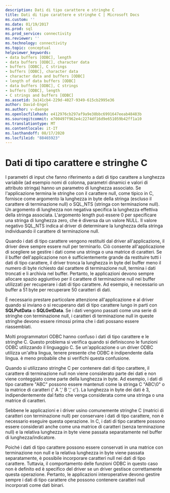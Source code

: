 ```yaml
---
description: Dati di tipo carattere e stringhe C
title: Dati di tipo carattere e stringhe C | Microsoft Docs
ms.custom: ''
ms.date: 01/19/2017
ms.prod: sql
ms.prod_service: connectivity
ms.reviewer: ''
ms.technology: connectivity
ms.topic: conceptual
helpviewer_keywords:
- data buffers [ODBC], length
- data buffers [ODBC], character data
- buffers [ODBC], C strings
- buffers [ODBC], character data
- character data and buffers [ODBC]
- length of data buffers [ODBC]
- data buffers [ODBC], C strings
- buffers [ODBC], length
- C strings and buffers [ODBC]
ms.assetid: 3a141cb4-229d-4027-9349-615cb2995e36
author: David-Engel
ms.author: v-daenge
ms.openlocfilehash: e412976cb297af9a9e38bbc6991647eeab48483b
ms.sourcegitcommit: e700497f962e4c2274df16d9e651059b42ff1a10
ms.translationtype: MT
ms.contentlocale: it-IT
ms.lasthandoff: 08/17/2020
ms.locfileid: "88465923"
---
```

# <a name="character-data-and-c-strings"></a>Dati di tipo carattere e stringhe C
I parametri di input che fanno riferimento a dati di tipo carattere a lunghezza variabile (ad esempio nomi di colonna, parametri dinamici e valori di attributo stringa) hanno un parametro di lunghezza associato. Se l'applicazione termina le stringhe con il carattere null, come tipico in C, fornisce come argomento la lunghezza in byte della stringa (escluso il carattere di terminazione null) o SQL_NTS (stringa con terminazione null). Un argomento di lunghezza non negativa specifica la lunghezza effettiva della stringa associata. L'argomento length può essere 0 per specificare una stringa di lunghezza zero, che è diversa da un valore NULL. Il valore negativo SQL_NTS indica al driver di determinare la lunghezza della stringa individuando il carattere di terminazione null.  
  
 Quando i dati di tipo carattere vengono restituiti dal driver all'applicazione, il driver deve sempre essere null per terminarlo. Ciò consente all'applicazione di scegliere se gestire i dati come una stringa o una matrice di caratteri. Se il buffer dell'applicazione non è sufficientemente grande da restituire tutti i dati di tipo carattere, il driver tronca la lunghezza in byte del buffer meno il numero di byte richiesto dal carattere di terminazione null, termina i dati troncati e li archivia nel buffer. Pertanto, le applicazioni devono sempre allocare spazio aggiuntivo per il carattere di terminazione null nei buffer utilizzati per recuperare i dati di tipo carattere. Ad esempio, è necessario un buffer a 51 byte per recuperare 50 caratteri di dati.  
  
 È necessario prestare particolare attenzione all'applicazione e al driver quando si inviano o si recuperano dati di tipo carattere lungo in parti con **SQLPutData** o **SQLGetData**. Se i dati vengono passati come una serie di stringhe con terminazione null, i caratteri di terminazione null in queste stringhe devono essere rimossi prima che i dati possano essere riassemblati.  
  
 Molti programmatori ODBC hanno confuso i dati di tipo carattere e le stringhe C. Questo problema si verifica quando si definiscono le funzioni ODBC utilizzando il linguaggio C. Se un'applicazione o un driver ODBC utilizza un'altra lingua, tenere presente che ODBC è indipendente dalla lingua. è meno probabile che si verifichi questa confusione.  
  
 Quando si utilizzano stringhe C per contenere dati di tipo carattere, il carattere di terminazione null non viene considerato parte dei dati e non viene conteggiato come parte della lunghezza in byte. Ad esempio, i dati di tipo carattere "ABC" possono essere mantenuti come la stringa C "ABC\0" o la matrice di caratteri {' A ',' B ',' c'}. La lunghezza in byte dei dati è 3, indipendentemente dal fatto che venga considerata come una stringa o una matrice di caratteri.  
  
 Sebbene le applicazioni e i driver usino comunemente stringhe C (matrici di caratteri con terminazione null) per conservare i dati di tipo carattere, non è necessario eseguire questa operazione. In C, i dati di tipo carattere possono essere considerati anche come una matrice di caratteri (senza terminazione null) e la relativa lunghezza in byte viene passata separatamente nel buffer di lunghezza/indicatore.  
  
 Poiché i dati di tipo carattere possono essere conservati in una matrice con terminazione non null e la relativa lunghezza in byte viene passata separatamente, è possibile incorporare caratteri null nei dati di tipo carattere. Tuttavia, il comportamento delle funzioni ODBC in questo caso non è definito ed è specifico del driver se un driver gestisce correttamente questa operazione. Pertanto, le applicazioni interoperative devono gestire sempre i dati di tipo carattere che possono contenere caratteri null incorporati come dati binari.
